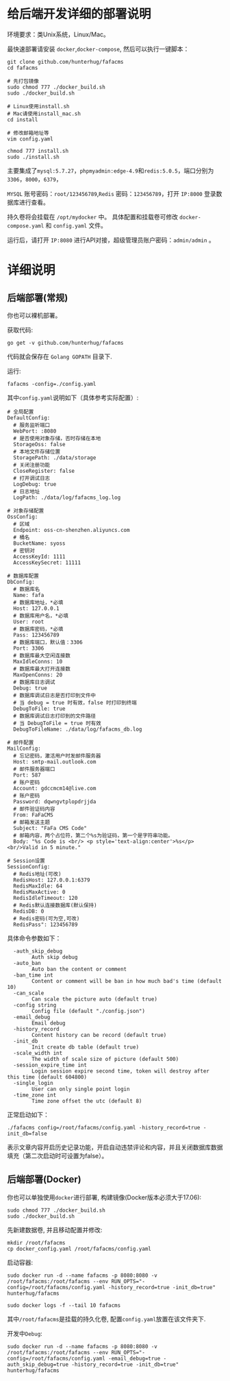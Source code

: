 # 给后端开发详细的部署说明

环境要求：类Unix系统，Linux/Mac。

最快速部署请安装 `docker`,`docker-compose`, 然后可以执行一键脚本：

```
git clone github.com/hunterhug/fafacms
cd fafacms

# 先打包镜像
sudo chmod 777 ./docker_build.sh
sudo ./docker_build.sh

# Linux使用install.sh
# Mac请使用install_mac.sh
cd install

# 修改邮箱地址等
vim config.yaml

chmod 777 install.sh
sudo ./install.sh
```

主要集成了`mysql:5.7.27`，`phpmyadmin:edge-4.9`和`redis:5.0.5`，端口分别为`3306`，`8000`，`6379`，

`MYSQL` 账号密码：`root/123456789`,`Redis` 密码：`123456789`，打开 `IP:8000` 登录数据库进行查看。

持久卷将会挂载在 `/opt/mydocker` 中。 具体配置和挂载卷可修改 `docker-compose.yaml` 和 `config.yaml` 文件。

运行后，请打开 `IP:8080` 进行API对接，超级管理员账户密码：`admin/admin` 。

# 详细说明

## 后端部署(常规)

你也可以裸机部署。

获取代码:

```
go get -v github.com/hunterhug/fafacms
```

代码就会保存在 `Golang GOPATH` 目录下.

运行:

```
fafacms -config=./config.yaml
```

其中`config.yaml`说明如下（具体参考实际配置）:

```
# 全局配置
DefaultConfig:
  # 服务监听端口
  WebPort: :8080
  # 是否使用对象存储，否时存储在本地
  StorageOss: false
  # 本地文件存储位置
  StoragePath: ./data/storage
  # 关闭注册功能
  CloseRegister: false
  # 打开调试日志
  LogDebug: true
  # 日志地址
  LogPath: ./data/log/fafacms_log.log

# 对象存储配置
OssConfig:
  # 区域
  Endpoint: oss-cn-shenzhen.aliyuncs.com
  # 桶名
  BucketName: syoss
  # 密钥对
  AccessKeyId: 1111
  AccessKeySecret: 11111

# 数据库配置
DbConfig:
  # 数据库名
  Name: fafa
  # 数据库地址，*必填
  Host: 127.0.0.1
  # 数据库用户名，*必填
  User: root
  # 数据库密码，*必填
  Pass: 123456789
  # 数据库端口，默认值：3306
  Port: 3306
  # 数据库最大空闲连接数
  MaxIdleConns: 10
  # 数据库最大打开连接数
  MaxOpenConns: 20
  # 数据库日志调试
  Debug: true
  # 数据库调试日志是否打印到文件中
  # 当 debug = true 时有效，false 时打印到终端
  DebugToFile: true
  # 数据库调试日志打印到的文件路径
  # 当 DebugToFile = true 时有效
  DebugToFileName: ./data/log/fafacms_db.log

# 邮件配置
MailConfig:
  # 忘记密码，激活用户时发邮件服务器
  Host: smtp-mail.outlook.com
  # 邮件服务器端口
  Port: 587
  # 账户密码
  Account: gdccmcm14@live.com
  # 账户密码
  Password: dqwngvtplopdrjjda
  # 邮件验证码内容
  From: FaFaCMS
  # 邮箱发送主题
  Subject: "FaFa CMS Code"
  # 邮箱内容，两个占位符，第二个%s为验证码，第一个是字符串功能。
  Body: "%s Code is <br/> <p style='text-align:center'>%s</p> <br/>Valid in 5 minute."

# Session设置
SessionConfig:
  # Redis地址(可改)
  RedisHost: 127.0.0.1:6379
  RedisMaxIdle: 64
  RedisMaxActive: 0
  RedisIdleTimeout: 120
  # Redis默认连接数据库(默认保持)
  RedisDB: 0
  # Redis密码(可为空,可改)
  RedisPass": 123456789
```

具体命令参数如下：

```
  -auth_skip_debug
        Auth skip debug
  -auto_ban
        Auto ban the content or comment
  -ban_time int
        Content or comment will be ban in how much bad's time (default 10)
  -can_scale
        Can scale the picture auto (default true)
  -config string
        Config file (default "./config.json")
  -email_debug
        Email debug
  -history_record
        Content history can be record (default true)
  -init_db
        Init create db table (default true)
  -scale_width int
        The width of scale size of picture (default 500)
  -session_expire_time int
        Login session expire second time, token will destroy after this time (default 604800)
  -single_login
        User can only single point login
  -time_zone int
        Time zone offset the utc (default 8)
```

正常启动如下：

```
./fafacms config=/root/fafacms/config.yaml -history_record=true -init_db=false
```

表示文章内容开启历史记录功能，开启自动违禁评论和内容，并且关闭数据库数据填充（第二次启动时可设置为false）。

## 后端部署(Docker)

你也可以单独使用`docker`进行部署, 构建镜像(Docker版本必须大于17.06):

```
sudo chmod 777 ./docker_build.sh
sudo ./docker_build.sh
````

先新建数据卷, 并且移动配置并修改:

```
mkdir /root/fafacms
cp docker_config.yaml /root/fafacms/config.yaml
```

启动容器:

```
sudo docker run -d --name fafacms -p 8080:8080 -v /root/fafacms:/root/fafacms --env RUN_OPTS="-config=/root/fafacms/config.yaml -history_record=true -init_db=true" hunterhug/fafacms

sudo docker logs -f --tail 10 fafacms
```

其中`/root/fafacms`是挂载的持久化卷, 配置`config.yaml`放置在该文件夹下.

开发中`Debug`:

```
sudo docker run -d --name fafacms -p 8080:8080 -v /root/fafacms:/root/fafacms --env RUN_OPTS="-config=/root/fafacms/config.yaml -email_debug=true -auth_skip_debug=true -history_record=true -init_db=true" hunterhug/fafacms
```
